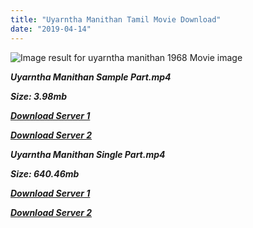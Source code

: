 ```yaml
---
title: "Uyarntha Manithan Tamil Movie Download"
date: "2019-04-14"
---
```


![Image result for uyarntha manithan 1968 Movie image](https://upload.wikimedia.org/wikipedia/en/thumb/2/22/Uyarndha_Manithan.jpg/220px-Uyarndha_Manithan.jpg)

**_Uyarntha Manithan Sample Part.mp4_**

**_Size: 3.98mb_**

**_[Download Server 1](http://b5.wetransfer.vip/files/{fb880f6db0ad663db529f57694c28cccd461c3d4fc624305e324329e3cbfaaa8}20Actor{fb880f6db0ad663db529f57694c28cccd461c3d4fc624305e324329e3cbfaaa8}20Hits{fb880f6db0ad663db529f57694c28cccd461c3d4fc624305e324329e3cbfaaa8}20Collection/Sivaji{fb880f6db0ad663db529f57694c28cccd461c3d4fc624305e324329e3cbfaaa8}20Movies{fb880f6db0ad663db529f57694c28cccd461c3d4fc624305e324329e3cbfaaa8}20Collections/Uyarntha{fb880f6db0ad663db529f57694c28cccd461c3d4fc624305e324329e3cbfaaa8}20Manithan{fb880f6db0ad663db529f57694c28cccd461c3d4fc624305e324329e3cbfaaa8}20(1968)/Uyarntha{fb880f6db0ad663db529f57694c28cccd461c3d4fc624305e324329e3cbfaaa8}20Manithan{fb880f6db0ad663db529f57694c28cccd461c3d4fc624305e324329e3cbfaaa8}20{fb880f6db0ad663db529f57694c28cccd461c3d4fc624305e324329e3cbfaaa8}20Sample{fb880f6db0ad663db529f57694c28cccd461c3d4fc624305e324329e3cbfaaa8}20HD.mp4)_**

**_[Download Server 2](http://b5.wetransfer.vip/files/{fb880f6db0ad663db529f57694c28cccd461c3d4fc624305e324329e3cbfaaa8}20Actor{fb880f6db0ad663db529f57694c28cccd461c3d4fc624305e324329e3cbfaaa8}20Hits{fb880f6db0ad663db529f57694c28cccd461c3d4fc624305e324329e3cbfaaa8}20Collection/Sivaji{fb880f6db0ad663db529f57694c28cccd461c3d4fc624305e324329e3cbfaaa8}20Movies{fb880f6db0ad663db529f57694c28cccd461c3d4fc624305e324329e3cbfaaa8}20Collections/Uyarntha{fb880f6db0ad663db529f57694c28cccd461c3d4fc624305e324329e3cbfaaa8}20Manithan{fb880f6db0ad663db529f57694c28cccd461c3d4fc624305e324329e3cbfaaa8}20(1968)/Uyarntha{fb880f6db0ad663db529f57694c28cccd461c3d4fc624305e324329e3cbfaaa8}20Manithan{fb880f6db0ad663db529f57694c28cccd461c3d4fc624305e324329e3cbfaaa8}20{fb880f6db0ad663db529f57694c28cccd461c3d4fc624305e324329e3cbfaaa8}20Sample{fb880f6db0ad663db529f57694c28cccd461c3d4fc624305e324329e3cbfaaa8}20HD.mp4)_**

**_Uyarntha Manithan Single Part.mp4_**

**_Size: 640.46mb_**

**_[Download Server 1](http://b5.wetransfer.vip/files/{fb880f6db0ad663db529f57694c28cccd461c3d4fc624305e324329e3cbfaaa8}20Actor{fb880f6db0ad663db529f57694c28cccd461c3d4fc624305e324329e3cbfaaa8}20Hits{fb880f6db0ad663db529f57694c28cccd461c3d4fc624305e324329e3cbfaaa8}20Collection/Sivaji{fb880f6db0ad663db529f57694c28cccd461c3d4fc624305e324329e3cbfaaa8}20Movies{fb880f6db0ad663db529f57694c28cccd461c3d4fc624305e324329e3cbfaaa8}20Collections/Uyarntha{fb880f6db0ad663db529f57694c28cccd461c3d4fc624305e324329e3cbfaaa8}20Manithan{fb880f6db0ad663db529f57694c28cccd461c3d4fc624305e324329e3cbfaaa8}20(1968)/Uyarntha{fb880f6db0ad663db529f57694c28cccd461c3d4fc624305e324329e3cbfaaa8}20Manithan{fb880f6db0ad663db529f57694c28cccd461c3d4fc624305e324329e3cbfaaa8}20{fb880f6db0ad663db529f57694c28cccd461c3d4fc624305e324329e3cbfaaa8}20Single{fb880f6db0ad663db529f57694c28cccd461c3d4fc624305e324329e3cbfaaa8}20Part{fb880f6db0ad663db529f57694c28cccd461c3d4fc624305e324329e3cbfaaa8}20HD.mp4)_**

**_[Download Server 2](http://b5.wetransfer.vip/files/{fb880f6db0ad663db529f57694c28cccd461c3d4fc624305e324329e3cbfaaa8}20Actor{fb880f6db0ad663db529f57694c28cccd461c3d4fc624305e324329e3cbfaaa8}20Hits{fb880f6db0ad663db529f57694c28cccd461c3d4fc624305e324329e3cbfaaa8}20Collection/Sivaji{fb880f6db0ad663db529f57694c28cccd461c3d4fc624305e324329e3cbfaaa8}20Movies{fb880f6db0ad663db529f57694c28cccd461c3d4fc624305e324329e3cbfaaa8}20Collections/Uyarntha{fb880f6db0ad663db529f57694c28cccd461c3d4fc624305e324329e3cbfaaa8}20Manithan{fb880f6db0ad663db529f57694c28cccd461c3d4fc624305e324329e3cbfaaa8}20(1968)/Uyarntha{fb880f6db0ad663db529f57694c28cccd461c3d4fc624305e324329e3cbfaaa8}20Manithan{fb880f6db0ad663db529f57694c28cccd461c3d4fc624305e324329e3cbfaaa8}20{fb880f6db0ad663db529f57694c28cccd461c3d4fc624305e324329e3cbfaaa8}20Single{fb880f6db0ad663db529f57694c28cccd461c3d4fc624305e324329e3cbfaaa8}20Part{fb880f6db0ad663db529f57694c28cccd461c3d4fc624305e324329e3cbfaaa8}20HD.mp4)_**
